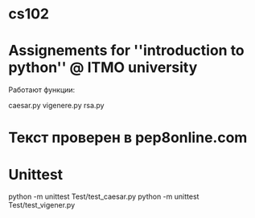 # cs102
# Assignements for ''introduction to python'' @ ITMO university

Работают функции:

caesar.py
vigenere.py
rsa.py

# Текст проверен в pep8online.com

# Unittest
python -m unittest Test/test_caesar.py
python -m unittest Test/test_vigener.py
